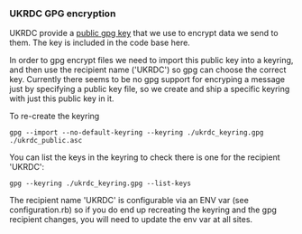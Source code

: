### UKRDC GPG encryption

UKRDC provide a
[public gpg key](https://github.com/renalreg/ukrr_public_keys/blob/main/UKRDC/UKRDC_Public.asc)
that we use to encrypt data we send to them. The key is included in the code base here.

In order to gpg encrypt files we need to import this public key into a keyring, and then use
the recipient name ('UKRDC') so gpg can choose the correct key. Currently there seems to be no gpg
support for encryping a message just by specifying a public key file, so we create and ship
a specific keyring with just this public key in it.

To re-create the keyring

```
gpg --import --no-default-keyring --keyring ./ukrdc_keyring.gpg  ./ukrdc_public.asc
```

You can list the keys in the keyring to check there is one for the recipient 'UKRDC':

```
gpg --keyring ./ukrdc_keyring.gpg --list-keys
```

The recipient name 'UKRDC' is configurable via an ENV var (see configuration.rb) so if you do end up
recreating the keyring and the gpg recipient changes, you will need to update the env var at all
sites.
